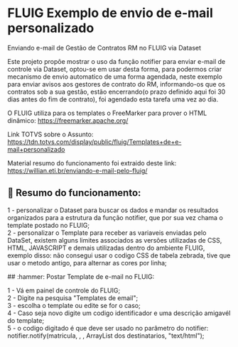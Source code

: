 # FLUIG Exemplo de envio de e-mail personalizado
Enviando e-mail de Gestão de Contratos RM no FLUIG via Dataset

Este projeto propôe mostrar o uso da função notifier para enviar e-mail de controle via Dataset, optou-se em usar desta forma, para podermos criar mecanismo de envio automatico de uma forma agendada, neste exemplo para enviar avisos aos gestores de contrato do RM, informando-os que os contratos sob a sua gestão, estão encerrando(o prazo definido aqui foi 30 dias antes do fim de contrato), foi agendado esta tarefa uma vez ao dia.

O FLUIG utiliza para os templates o FreeMarker para prover o HTML dinâmico: https://freemarker.apache.org/

Link TOTVS sobre o Assunto: https://tdn.totvs.com/display/public/fluig/Templates+de+e-mail+personalizado

Material resumo do funcionamento foi extraido deste link: https://willian.eti.br/enviando-e-mail-pelo-fluig/


## :hammer: Resumo do funcionamento:
1 - personalizar o Dataset para buscar os dados e mandar os resultados organizados para a estrutura da função notifier, que por sua vez chama o template postado no FLUIG;<br>
2 - personalizar o Template para receber as variaveis enviadas pelo DataSet, existem alguns limites associados as versões utilizadas de CSS, HTML, JAVASCRIPT e demais utilizadas dentro do ambiente FLUIG, exemplo disso: não consegui usar o codigo CSS de tabela zebrada, tive que usar o metodo antigo, para alternar as cores por linha;<br>

<p> ## :hammer: Postar Template de e-mail no FLUIG:</p>
1 - Vá em painel de controle do FLUIG;<br>
2 - Digite na pesquisa "Templates de email"; <br>
3 - escolha o template ou edite se for o caso;<br>
4 - Caso seja novo digite um codigo identificador e uma descrição amigavél do template;<br>
5 - o codigo digitado é que deve ser usado no parâmetro  do notifier: notifier.notify(matricula, <codigo do Template de e-mail entre aspas duplas>, <HashMap dos parametros>, ArrayList dos destinatarios, "text/html");<br>
  
